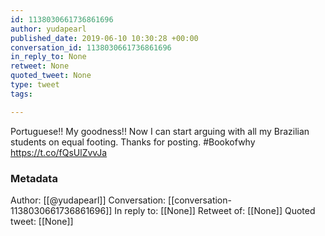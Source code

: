 ```yaml
---
id: 1138030661736861696
author: yudapearl
published_date: 2019-06-10 10:30:28 +00:00
conversation_id: 1138030661736861696
in_reply_to: None
retweet: None
quoted_tweet: None
type: tweet
tags:

---
```


Portuguese!! My goodness!! Now I can start arguing with all my Brazilian students on equal footing. Thanks for posting. #Bookofwhy https://t.co/fQsUlZvvJa

### Metadata

Author: [[@yudapearl]]
Conversation: [[conversation-1138030661736861696]]
In reply to: [[None]]
Retweet of: [[None]]
Quoted tweet: [[None]]
